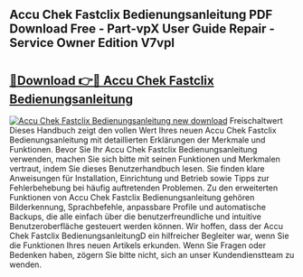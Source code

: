 ## Accu Chek Fastclix Bedienungsanleitung PDF Download Free - Part-vpX User Guide Repair - Service Owner Edition V7vpI

# <h2><a href="http://df4pv2.blite.top/?on=Accu+Chek+Fastclix+Bedienungsanleitung">🔗Download 👉🔴 Accu Chek Fastclix Bedienungsanleitung</a></h2>

[![Accu Chek Fastclix Bedienungsanleitung new download](https://i.imgur.com/lujVjoI.png)](http://df4pv2.blite.top/?on=Accu+Chek+Fastclix+Bedienungsanleitung)
Freischaltwert Dieses Handbuch zeigt den vollen Wert Ihres neuen Accu Chek Fastclix Bedienungsanleitung mit detaillierten Erklärungen der Merkmale und Funktionen. Bevor Sie Ihr Accu Chek Fastclix Bedienungsanleitung verwenden, machen Sie sich bitte mit seinen Funktionen und Merkmalen vertraut, indem Sie dieses Benutzerhandbuch lesen. Sie finden klare Anweisungen für Installation, Einrichtung und Betrieb sowie Tipps zur Fehlerbehebung bei häufig auftretenden Problemen. Zu den erweiterten Funktionen von Accu Chek Fastclix Bedienungsanleitung gehören Bilderkennung, Sprachbefehle, anpassbare Profile und automatische Backups, die alle einfach über die benutzerfreundliche und intuitive Benutzeroberfläche gesteuert werden können. Wir hoffen, dass der Accu Chek Fastclix BedienungsanleitungD ein hilfreicher Begleiter war, wenn Sie die Funktionen Ihres neuen Artikels erkunden. Wenn Sie Fragen oder Bedenken haben, zögern Sie bitte nicht, sich an unser Kundendienstteam zu wenden.
